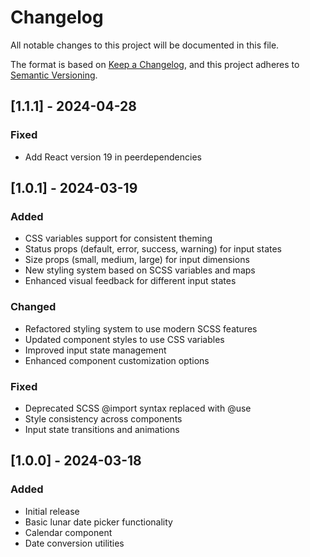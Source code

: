 # Changelog

All notable changes to this project will be documented in this file.

The format is based on [Keep a Changelog](https://keepachangelog.com/en/1.0.0/),
and this project adheres to [Semantic Versioning](https://semver.org/spec/v2.0.0.html).

## [1.1.1] - 2024-04-28
### Fixed
- Add React version 19 in peerdependencies

## [1.0.1] - 2024-03-19

### Added
- CSS variables support for consistent theming
- Status props (default, error, success, warning) for input states
- Size props (small, medium, large) for input dimensions
- New styling system based on SCSS variables and maps
- Enhanced visual feedback for different input states

### Changed
- Refactored styling system to use modern SCSS features
- Updated component styles to use CSS variables
- Improved input state management
- Enhanced component customization options

### Fixed
- Deprecated SCSS @import syntax replaced with @use
- Style consistency across components
- Input state transitions and animations

## [1.0.0] - 2024-03-18

### Added
- Initial release
- Basic lunar date picker functionality
- Calendar component
- Date conversion utilities